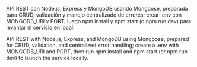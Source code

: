 API REST con Node.js, Express y MongoDB usando Mongoose, preparada para CRUD, validación y manejo centralizado de errores; crear .env con MONGODB_URI y PORT, luego npm install y npm start (o npm run dev) para levantar el servicio en local.

API REST with Node.js, Express, and MongoDB using Mongoose, prepared for CRUD, validation, and centralized error handling; create a .env with MONGODB_URI and PORT, then run npm install and npm start (or npm run dev) to launch the service locally.
